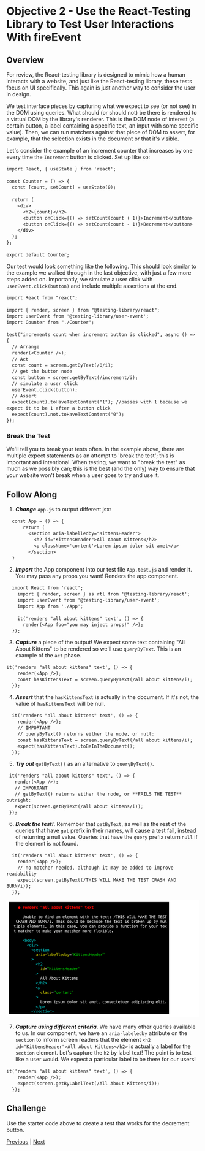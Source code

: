 # Objective 2 - Use the React-Testing Library to Test User Interactions With fireEvent

## Overview

For review, the React-testing library is designed to mimic how a human interacts with a website, and just like the React-testing library, these tests focus on UI specifically. This again is just another way to consider the user in design.

We test interface pieces by capturing what we expect to see (or not see) in the DOM using queries. What should (or should not) be there is rendered to a virtual DOM by the library's renderer. This is the DOM node of interest (a certain button, a label containing a specific text, an input with some specific value). Then, we can run matchers against that piece of DOM to assert, for example, that the selection exists in the document or that it's visible.

Let's consider the example of an increment counter that increases by one every time the ```Increment``` button is clicked. Set up like so:

```
import React, { useState } from 'react';

const Counter = () => {
  const [count, setCount] = useState(0);

  return (
    <div>
      <h2>{count}</h2>
      <button onClick={() => setCount(count + 1)}>Increment</button>
      <button onClick={() => setCount(count - 1)}>Decrement</button>
    </div>
  );
};

export default Counter;
```

Our test would look something like the following. This should look similar to the example we walked through in the last objective, with just a few more steps added on. Importantly, we simulate a user click with ```userEvent.click(button)``` and include multiple assertions at the end.

```
import React from "react";

import { render, screen } from "@testing-library/react";
import userEvent from '@testing-library/user-event';
import Counter from "./Counter";

test("increments count when increment button is clicked", async () => {
  // Arrange
  render(<Counter />);
  // Act
  const count = screen.getByText(/0/i);
  // get the button node
  const button = screen.getByText(/increment/i);
  // simulate a user click
  userEvent.click(button);
  // Assert
  expect(count).toHaveTextContent("1"); //passes with 1 because we expect it to be 1 after a button click
  expect(count).not.toHaveTextContent("0");
});
```

### Break the Test

We'll tell you to break your tests often. In the example above, there are multiple expect statements as an attempt to 'break the test'; this is important and intentional. When testing, we want to "break the test" as much as we possibly can; this is the best (and the only) way to ensure that your website won't break when a user goes to try and use it.

## Follow Along

1. ***Change*** ```App.js``` to output different jsx: 

```
  const App = () => {
      return (
        <section aria-labelledby="KittensHeader">
          <h2 id="KittensHeader">All About Kittens</h2>
          <p className='content'>Lorem ipsum dolor sit amet</p>
        </section>
  }
```
2. ***Import*** the App component into our test file ```App.test.js``` and render it. You may pass any props you want! Renders the app component. 

```
  import React from 'react';
    import { render, screen } as rtl from '@testing-library/react';
    import userEvent from '@testing-library/user-event';
    import App from './App';

    it('renders "all about kittens" text', () => {
      render(<App foo="you may inject props!" />);
  });
```

3.  ***Capture*** a piece of the output! We expect some text containing "All About Kittens" to be rendered so we'll use ```queryByText```. This is an example of the ```act``` phase.

```
it('renders "all about kittens" text', () => {
    render(<App />);
    const hasKittensText = screen.queryByText(/all about kittens/i);
  });
```

4. ***Assert*** that the ```hasKittensText``` is actually in the document. If it's not, the value of ```hasKittensText``` will be null. 

```
  it('renders "all about kittens" text', () => {
    render(<App />);
    // IMPORTANT
    // queryByText() returns either the node, or null:
    const hasKittensText = screen.queryByText(/all about kittens/i);
    expect(hasKittensText).toBeInTheDocument();
  });
```

5. ***Try out*** ```getByText()``` as an alternative to ```queryByText()```.

 ```
  it('renders "all about kittens" text', () => {
    render(<App />);
    // IMPORTANT
    // getByText() returns either the node, or **FAILS THE TEST** outright:
    expect(screen.getByText(/all about kittens/i));
  });
 ```

6.  ***Break the test!***. Remember that ```getByText```, as well as the rest of the queries that have ```get``` prefix in their names, will cause a test fail, instead of returning a null value. Queries that have the ```query``` prefix return ```null``` if the element is not found.

```
  it('renders "all about kittens" text', () => {
    render(<App />);
    // no matcher needed, although it may be added to improve readability
    expect(screen.getByText(/THIS WILL MAKE THE TEST CRASH AND BURN/i));
  });
```

![renders](./renders.png)

7.  ***Capture using different criteria***. We have many other queries available to us. In our component, we have an ```aria-labeledby``` attribute on the ```section``` to inform screen readers that the element ```<h2 id="KittensHeader">All About Kittens</h2>``` is actually a label for the ```section``` element. Let's capture the ```h2``` by label text! The point is to test like a user would. We expect a particular label to be there for our users!

```
it('renders "all about kittens" text', () => {
    render(<App />);
    expect(screen.getByLabelText(/All About Kittens/i));
  });
```

##  Challenge

Use the starter code above to create a test that works for the decrement button.



[Previous](./Object_1.md) | [Next](./Understanding.md)
